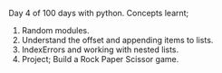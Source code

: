 Day 4 of 100 days with python. Concepts learnt;
1. Random modules.
2. Understand the offset and appending items to lists.
3. IndexErrors and working with nested lists.
4. Project; Build a Rock Paper Scissor game.
